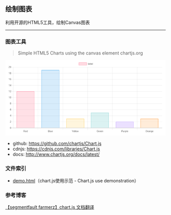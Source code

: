 ## 绘制图表

利用开源的HTML5工具，绘制Canvas图表

----------

### 图表工具
> Simple HTML5 Charts using the canvas element chartjs.org

![chart.js][1]

 - github:  https://github.com/chartjs/Chart.js
 - cdnjs:   https://cdnjs.com/libraries/Chart.js
 - docs:    http://www.chartjs.org/docs/latest/

### 文件索引

 - [demo.html][2]（chart.js使用示范 - Chart.js use demonstration）

### 参考博客
[【segmentfault farmerz】chart.js 文档翻译][3]


  [1]: https://raw.githubusercontent.com/scriptgeeker/python-demo/master/__CDN__/Creating-Chart.png
  [2]: https://github.com/scriptgeeker/python-demo/blob/master/ChartBuild/demo.html
  [3]: https://segmentfault.com/a/1190000008498664